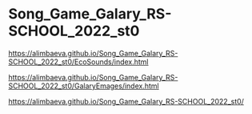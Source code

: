 # Song_Game_Galary_RS-SCHOOL_2022_st0
https://alimbaeva.github.io/Song_Game_Galary_RS-SCHOOL_2022_st0/EcoSounds/index.html



https://alimbaeva.github.io/Song_Game_Galary_RS-SCHOOL_2022_st0/GalaryEmages/index.html



https://alimbaeva.github.io/Song_Game_Galary_RS-SCHOOL_2022_st0/
